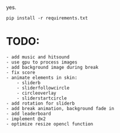 yes.

```
pip install -r requirements.txt
```

# TODO:
	- add music and hitsound
	- use gpu to process images
	- add background image during break
	- fix score
	- animate elements in skin:
		- sliderb
		- sliderfollowcircle
		- circleoverlay
		- sliderstartcircle
	- add rotation for sliderb
	- add break animation, background fade in
	- add leaderboard
	- implement @x2
	- optimize resize opencl function
